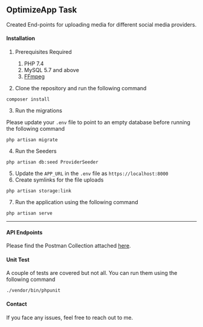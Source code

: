 ## OptimizeApp Task

Created End-points for uploading media for different social media providers.

#### Installation

1. Prerequisites Required
   1. PHP 7.4
   2. MySQL 5.7 and above
   3. [FFmpeg](https://ffmpeg.org)

2. Clone the repository and run the following command
```
composer install
```
3. Run the migrations

Please update your `.env` file to point to an empty database before running the following command

```
php artisan migrate
```
4. Run the Seeders
```
php artisan db:seed ProviderSeeder
```
5. Update the `APP_URL` in the `.env` file as `https://localhost:8000`
6. Create symlinks for the file uploads
```
php artisan storage:link
```
7. Run the application using the following command
```
php artisan serve
```

---

#### API Endpoints

Please find the Postman Collection attached [here](https://www.getpostman.com/collections/21eee7fef27a14e5a4c7). 

#### Unit Test

A couple of tests are covered but not all. You can run them using the following command

```
./vendor/bin/phpunit
```

#### Contact 
If you face any issues, feel free to reach out to me.
